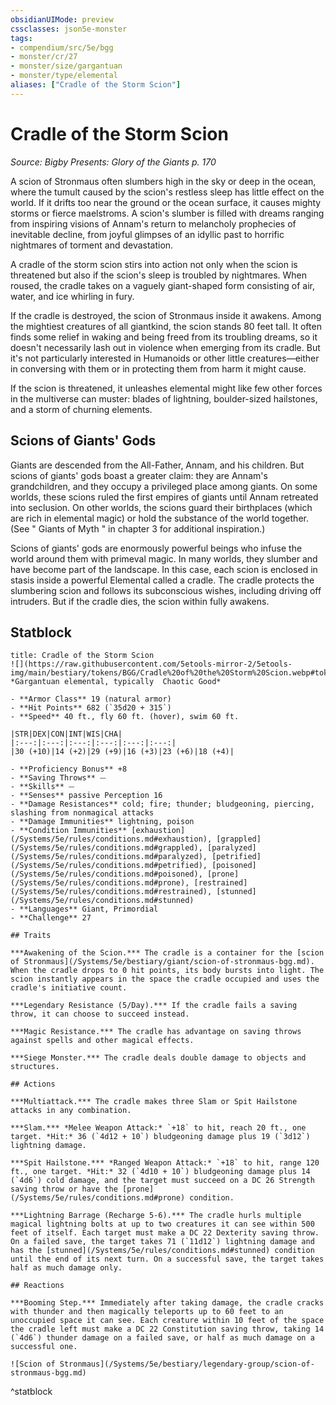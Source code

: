 ```yaml
---
obsidianUIMode: preview
cssclasses: json5e-monster
tags:
- compendium/src/5e/bgg
- monster/cr/27
- monster/size/gargantuan
- monster/type/elemental
aliases: ["Cradle of the Storm Scion"]
---
```

# Cradle of the Storm Scion
*Source: Bigby Presents: Glory of the Giants p. 170*  

A scion of Stronmaus often slumbers high in the sky or deep in the ocean, where the tumult caused by the scion's restless sleep has little effect on the world. If it drifts too near the ground or the ocean surface, it causes mighty storms or fierce maelstroms. A scion's slumber is filled with dreams ranging from inspiring visions of Annam's return to melancholy prophecies of inevitable decline, from joyful glimpses of an idyllic past to horrific nightmares of torment and devastation.

A cradle of the storm scion stirs into action not only when the scion is threatened but also if the scion's sleep is troubled by nightmares. When roused, the cradle takes on a vaguely giant-shaped form consisting of air, water, and ice whirling in fury.

If the cradle is destroyed, the scion of Stronmaus inside it awakens. Among the mightiest creatures of all giantkind, the scion stands 80 feet tall. It often finds some relief in waking and being freed from its troubling dreams, so it doesn't necessarily lash out in violence when emerging from its cradle. But it's not particularly interested in Humanoids or other little creatures—either in conversing with them or in protecting them from harm it might cause.

If the scion is threatened, it unleashes elemental might like few other forces in the multiverse can muster: blades of lightning, boulder-sized hailstones, and a storm of churning elements.

## Scions of Giants' Gods

Giants are descended from the All-Father, Annam, and his children. But scions of giants' gods boast a greater claim: they are Annam's grandchildren, and they occupy a privileged place among giants. On some worlds, these scions ruled the first empires of giants until Annam retreated into seclusion. On other worlds, the scions guard their birthplaces (which are rich in elemental magic) or hold the substance of the world together. (See " Giants of Myth " in chapter 3 for additional inspiration.)

Scions of giants' gods are enormously powerful beings who infuse the world around them with primeval magic. In many worlds, they slumber and have become part of the landscape. In this case, each scion is enclosed in stasis inside a powerful Elemental called a cradle. The cradle protects the slumbering scion and follows its subconscious wishes, including driving off intruders. But if the cradle dies, the scion within fully awakens.

## Statblock

```ad-statblock
title: Cradle of the Storm Scion
![](https://raw.githubusercontent.com/5etools-mirror-2/5etools-img/main/bestiary/tokens/BGG/Cradle%20of%20the%20Storm%20Scion.webp#token)
*Gargantuan elemental, typically  Chaotic Good*

- **Armor Class** 19 (natural armor)
- **Hit Points** 682 (`35d20 + 315`)
- **Speed** 40 ft., fly 60 ft. (hover), swim 60 ft.

|STR|DEX|CON|INT|WIS|CHA|
|:---:|:---:|:---:|:---:|:---:|:---:|
|30 (+10)|14 (+2)|29 (+9)|16 (+3)|23 (+6)|18 (+4)|

- **Proficiency Bonus** +8
- **Saving Throws** ⏤
- **Skills** ⏤
- **Senses** passive Perception 16
- **Damage Resistances** cold; fire; thunder; bludgeoning, piercing, slashing from nonmagical attacks
- **Damage Immunities** lightning, poison
- **Condition Immunities** [exhaustion](/Systems/5e/rules/conditions.md#exhaustion), [grappled](/Systems/5e/rules/conditions.md#grappled), [paralyzed](/Systems/5e/rules/conditions.md#paralyzed), [petrified](/Systems/5e/rules/conditions.md#petrified), [poisoned](/Systems/5e/rules/conditions.md#poisoned), [prone](/Systems/5e/rules/conditions.md#prone), [restrained](/Systems/5e/rules/conditions.md#restrained), [stunned](/Systems/5e/rules/conditions.md#stunned)
- **Languages** Giant, Primordial
- **Challenge** 27

## Traits

***Awakening of the Scion.*** The cradle is a container for the [scion of Stronmaus](/Systems/5e/bestiary/giant/scion-of-stronmaus-bgg.md). When the cradle drops to 0 hit points, its body bursts into light. The scion instantly appears in the space the cradle occupied and uses the cradle's initiative count.

***Legendary Resistance (5/Day).*** If the cradle fails a saving throw, it can choose to succeed instead.

***Magic Resistance.*** The cradle has advantage on saving throws against spells and other magical effects.

***Siege Monster.*** The cradle deals double damage to objects and structures.

## Actions

***Multiattack.*** The cradle makes three Slam or Spit Hailstone attacks in any combination.

***Slam.*** *Melee Weapon Attack:* `+18` to hit, reach 20 ft., one target. *Hit:* 36 (`4d12 + 10`) bludgeoning damage plus 19 (`3d12`) lightning damage.

***Spit Hailstone.*** *Ranged Weapon Attack:* `+18` to hit, range 120 ft., one target. *Hit:* 32 (`4d10 + 10`) bludgeoning damage plus 14 (`4d6`) cold damage, and the target must succeed on a DC 26 Strength saving throw or have the [prone](/Systems/5e/rules/conditions.md#prone) condition.

***Lightning Barrage (Recharge 5-6).*** The cradle hurls multiple magical lightning bolts at up to two creatures it can see within 500 feet of itself. Each target must make a DC 22 Dexterity saving throw. On a failed save, the target takes 71 (`11d12`) lightning damage and has the [stunned](/Systems/5e/rules/conditions.md#stunned) condition until the end of its next turn. On a successful save, the target takes half as much damage only.

## Reactions

***Booming Step.*** Immediately after taking damage, the cradle cracks with thunder and then magically teleports up to 60 feet to an unoccupied space it can see. Each creature within 10 feet of the space the cradle left must make a DC 22 Constitution saving throw, taking 14 (`4d6`) thunder damage on a failed save, or half as much damage on a successful one.

![Scion of Stronmaus](/Systems/5e/bestiary/legendary-group/scion-of-stronmaus-bgg.md)
```
^statblock